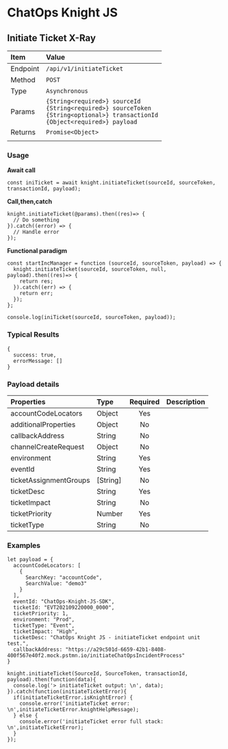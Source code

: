 # ChatOps Knight JS

## Initiate Ticket X-Ray

| **Item** | **Value** |
|:-----------------------|:-----------------------|
| Endpoint | `/api/v1/initiateTicket` |
| Method | `POST` |
| Type | `Asynchronous` |
| Params | `{String<required>} sourceId`<br>`{String<required>} sourceToken`<br> `{String<optional>} transactionId`<br>`{Object<required>} payload` |
| Returns | `Promise<Object>` |
|  |  |

### Usage

**Await call**
```
const iniTicket = await knight.initiateTicket(sourceId, sourceToken, transactionId, payload);
```

**Call,then,catch**

```
knight.initiateTicket(@params).then((res)=> {
  // Do something
}).catch((error) => {
  // Handle error
});
```

**Functional paradigm**

```
const startIncManager = function (sourceId, sourceToken, payload) => {
  knight.initiateTicket(sourceId, sourceToken, null, payload).then((res)=> {
    return res;
  }).catch((err) => {
    return err;
  });
};

console.log(iniTicket(sourceId, sourceToken, payload));
```

### Typical Results

```
{
  success: true,
  errorMessage: []
}
```

### Payload details

| **Properties** | **Type** | **Required** | **Description** |
|:---------------|:---------|:---------:|:----------------------------|
| accountCodeLocators | Object | Yes |  |
| additionalProperties | Object | No |  |
| callbackAddress | String | No |  |
| channelCreateRequest | Object | No |  |
| environment | String | Yes |  |
| eventId | String | Yes |  |
| ticketAssignmentGroups | [String] | No |   |
| ticketDesc | String | Yes |  |
| ticketImpact | String | No |  |
| ticketPriority | Number | Yes |  |
| ticketType | String | No |  |


### Examples

```
let payload = {
  accountCodeLocators: [
    {
      SearchKey: "accountCode",
      SearchValue: "demo3"
    }
  ],
  eventId: "ChatOps-Knight-JS-SDK",
  ticketId: "EVT202109220000_0000",
  ticketPriority: 1,
  environment: "Prod",
  ticketType: "Event",
  ticketImpact: "High",
  ticketDesc: "ChatOps Knight JS - initiateTicket endpoint unit test.",
  callbackAddress: "https://a29c501d-6659-42b1-8408-400f567e40f2.mock.pstmn.io/initiateChatOpsIncidentProcess"
}

knight.initiateTicket(SourceId, SourceToken, transactionId, payload).then(function(data){
  console.log('> initiateTicket output: \n', data);
}).catch(function(initiateTicketError){
  if(initiateTicketError.isKnightError) {
    console.error('initiateTicket error: \n',initiateTicketError.knightHelpMessage);
  } else {
    console.error('initiateTicket error full stack: \n',initiateTicketError);
  }
});
```
